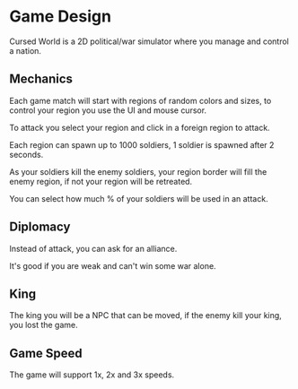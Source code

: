 # Game Design

Cursed World is a 2D political/war simulator where you manage and control a nation.

## Mechanics

Each game match will start with regions of random colors and sizes, to control your region you use the UI and mouse cursor.

To attack you select your region and click in a foreign region to attack.

Each region can spawn up to 1000 soldiers, 1 soldier is spawned after 2 seconds.

As your soldiers kill the enemy soldiers, your region border will fill the enemy region, if not your region will be retreated.

You can select how much % of your soldiers will be used in an attack.

## Diplomacy

Instead of attack, you can ask for an alliance.

It's good if you are weak and can't win some war alone.

## King

The king you will be a NPC that can be moved, if the enemy kill your king, you lost the game.

## Game Speed

The game will support 1x, 2x and 3x speeds.
